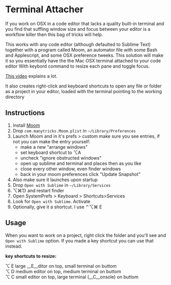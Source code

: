 # Terminal Attacher

If you work on OSX in a code editor that lacks a quality built-in terminal and you find that suffling window size and focus between your editor is a workflow killer then this bag of tricks will help.  

This works with any code editor (although defaulted to Sublime Text) together with a program called Moom, an automator file with some Bash and Applescript, and some OSX preference tweeks. This solution will make it so you essentially have the the Mac OSX terminal attached to your code editor With keybord command to resize each pane and toggle focus.

[This video](https://www.youtube.com/watch?v=gq55KoAUsSk) explains a lot.

It also creates right-click and keyboard shortcuts to open any file or folder as a project in your editor, loaded with the terminal pointing to the working directory

## Instructions

1. Install [Moom](https://manytricks.com/moom/) 
2. Drop `com.manytricks.Moom.plist` in `~/Library/Preferences`
3. Launch Moom and in it's prefs > custom make sure you see entries, if not you can make the entry yourself:
    * make a new "arrange windows"
    * set keyboard shortcut to ⌥A
    * uncheck "ignore obstructed windows"
    * open up sublime and terminal and places then as you like
    * close every other window, even finder windows
    * back in your moom preferences click "Update Snapshot"
4. Also make sure it launches upon startup
5. Drop `Open with Sublime` in `~/Library/Services`
6. ⌥⌘⎋ and restart finder
7. Open SystemPrefs > Keyboard > Shortcuts>Services 
8. Look for `Open with Sublime`. Activate
9. Optionally, give it a shortcut. I use ⌃⌥⌘ E

## Usage

When you want to work on a project, right click the folder and 
you'll see and `Open with Sublime` option. If you made a key 
shortcut you can use that instead. 

__key shortcuts to resize:__

⌥ E large __E__ditor on top, small terminal on buttom  
⌥ D medium editor on top, medium terminal on buttom  
⌥ C small editor on top, large terminal (__C__onsole) on buttom







 
